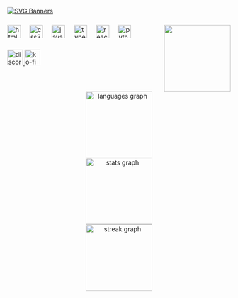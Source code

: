 [![SVG Banners](https://svg-banners.vercel.app/api?type=luminance&text1=It's%20Me,%20Fox%20🌻&width=1000&height=100)](https://github.com/Akshay090/svg-banners)

###

<img align="right" height="150" src="https://64.media.tumblr.com/b46ee92147fccc6a73962335e8f49aea/tumblr_nrf2c4kEco1u6w1edo1_400.gifv"  />

###

<div align="left">
  <img src="https://cdn.jsdelivr.net/gh/devicons/devicon/icons/html5/html5-original.svg" height="30" alt="html5 logo"  />
  <img width="12" />
  <img src="https://cdn.jsdelivr.net/gh/devicons/devicon/icons/css3/css3-original.svg" height="30" alt="css3 logo"  />
  <img width="12" />
  <img src="https://cdn.jsdelivr.net/gh/devicons/devicon/icons/javascript/javascript-original.svg" height="30" alt="javascript logo"  />
  <img width="12" />
  <img src="https://cdn.jsdelivr.net/gh/devicons/devicon/icons/typescript/typescript-original.svg" height="30" alt="typescript logo"  />
  <img width="12" />
  <img src="https://cdn.jsdelivr.net/gh/devicons/devicon/icons/react/react-original.svg" height="30" alt="react logo"  />
  <img width="12" />
  <img src="https://cdn.jsdelivr.net/gh/devicons/devicon/icons/python/python-original.svg" height="30" alt="python logo"  />
</div>

###

<div align="left">
  <a href="https://discord.com/users/927049723599265822" target="_blank">
    <img src="https://img.shields.io/static/v1?message=Discord&logo=discord&label=&color=7289DA&logoColor=white&labelColor=&style=for-the-badge" height="35" alt="discord logo"  />
  </a>
  <a href="https://ko-fi.com/foxdavoid" target="_blank">
    <img src="https://img.shields.io/static/v1?message=Ko-fi&logo=ko-fi&label=&color=F16061&logoColor=white&labelColor=&style=for-the-badge" height="35" alt="ko-fi logo"  />
  </a>
</div>

###

<br clear="both">

<div align="center">
  <img src="https://github-readme-stats.vercel.app/api/top-langs?username=FoxDavoid&locale=en&hide_title=false&layout=compact&card_width=320&langs_count=12&theme=github_dark&hide_border=true&custom_title=Surprisingly,%20not%20only%20English" height="150" alt="languages graph" /> <br>
  <img src="https://github-readme-stats.vercel.app/api?username=FoxDavoid&hide_title=false&hide_rank=false&show_icons=true&include_all_commits=true&count_private=true&disable_animations=false&theme=github_dark&locale=en&hide_border=true&custom_title=Now,%20look%20at%20how%20bad%20I%20am" height="150" alt="stats graph" /> <br>
  <img src="https://streak-stats.demolab.com?user=FoxDavoid&locale=en&mode=daily&theme=github_dark&hide_border=true&border_radius=5&date_format=M%20j%5B,%20Y%5D" height="150" alt="streak graph"  />
</div>

###
